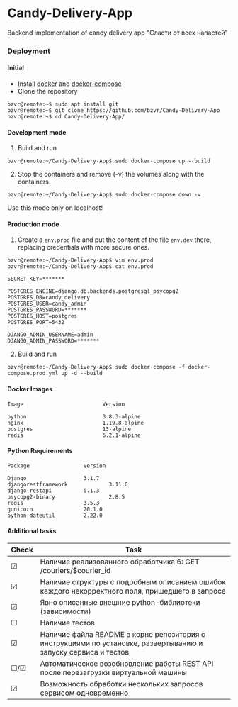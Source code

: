# Candy-Delivery-App
Backend implementation of candy delivery app "Сласти от всех напастей"

### Deployment

#### Initial
 - Install [docker](https://docs.docker.com/get-docker/) and [docker-compose](https://docs.docker.com/compose/install/)
 - Clone the repository
 ```console
bzvr@remote:~$ sudo apt install git
bzvr@remote:~$ git clone https://github.com/bzvr/Candy-Delivery-App
bzvr@remote:~$ cd Candy-Delivery-App/
```

#### Development mode
1. Build and run 
 ```console
bzvr@remote:~/Candy-Delivery-App$ sudo docker-compose up --build
```
2. Stop the containers and remove (-v) the volumes along with the containers.
 ```console
bzvr@remote:~/Candy-Delivery-App$ sudo docker-compose down -v
```
Use this mode only on localhost!

#### Production mode

1.  Create a ```env.prod``` file and put the content of the file ```env.dev``` there, replacing credentials with more secure ones.

 ```console
bzvr@remote:~/Candy-Delivery-App$ vim env.prod
bzvr@remote:~/Candy-Delivery-App$ cat env.prod
```

```
SECRET_KEY=*******

POSTGRES_ENGINE=django.db.backends.postgresql_psycopg2
POSTGRES_DB=candy_delivery
POSTGRES_USER=candy_admin
POSTGRES_PASSWORD=*******
POSTGRES_HOST=postgres
POSTGRES_PORT=5432

DJANGO_ADMIN_USERNAME=admin
DJANGO_ADMIN_PASSWORD=*******
```

2. Build and run 
 ```console
bzvr@remote:~/Candy-Delivery-App$ sudo docker-compose -f docker-compose.prod.yml up -d --build
```

#### Docker Images
```
Image                         Version

python                        3.8.3-alpine
nginx                         1.19.8-alpine
postgres                      13-alpine
redis                         6.2.1-alpine
```

#### Python Requirements
```
Package     			Version

Django      			3.1.7
djangorestframework             3.11.0
django-restapi 			0.1.3
psycopg2-binary     	        2.8.5
redis       			3.5.3
gunicorn      			20.1.0
python-dateutil    		2.22.0

```

#### Additional tasks

| Check   |  Task
|---------|---
| ☑       |  Наличие реализованного обработчика 6: GET /couriers/$courier_id
| ☑       |  Наличие структуры с подробным описанием ошибок каждого некорректного поля, пришедшего в запросе
| ☑       |  Явно описанные внешние python-библиотеки (зависимости)
| ☐       |  Наличие тестов
| ☑       |  Наличие файла README в корне репозитория с инструкциями по установке, развертыванию и запуску сервиса и тестов
| ☐/☑     |  Автоматическое возобновление работы REST API после перезагрузки виртуальной машины
| ☑       |  Возможность обработки нескольких запросов сервисом одновременно

